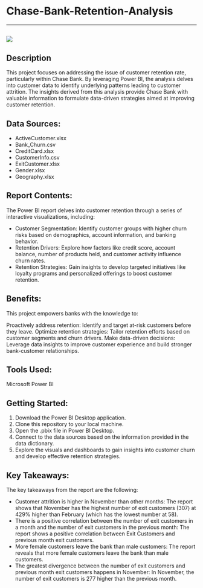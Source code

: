 
# Chase-Bank-Retention-Analysis

---
![](https://wp.cghnyc.com/media/chase-building-up-1380x1035.jpg)
---

## Description
This project focuses on addressing the issue of customer retention rate, particularly within Chase Bank. By leveraging Power BI, the analysis delves into customer data to identify underlying patterns leading to customer attrition. The insights derived from this analysis provide Chase Bank with valuable information to formulate data-driven strategies aimed at improving customer retention.


## Data Sources:

- ActiveCustomer.xlsx
- Bank_Churn.csv
- CreditCard.xlsx
- CustomerInfo.csv
- ExitCustomer.xlsx
- Gender.xlsx
- Geography.xlsx

## Report Contents:

The Power BI report delves into customer retention through a series of interactive visualizations, including:

- Customer Segmentation: Identify customer groups with higher churn risks based on demographics, account information, and banking behavior.
- Retention Drivers: Explore how factors like credit score, account balance, number of products held, and customer activity influence churn rates.
- Retention Strategies: Gain insights to develop targeted initiatives like loyalty programs and personalized offerings to boost customer retention.

## Benefits:
This project empowers banks with the knowledge to:

Proactively address retention: Identify and target at-risk customers before they leave.
Optimize retention strategies: Tailor retention efforts based on customer segments and churn drivers.
Make data-driven decisions: Leverage data insights to improve customer experience and build stronger bank-customer relationships.

## Tools Used:
Microsoft Power BI

## Getting Started:
1. Download the Power BI Desktop application.
2. Clone this repository to your local machine.
3. Open the .pbix file in Power BI Desktop.
4. Connect to the data sources based on the information provided in the data dictionary.
5. Explore the visuals and dashboards to gain insights into customer churn and develop effective retention strategies.


## Key Takeaways:
The key takeaways from the report are the following:

- Customer attrition is higher in November than other months: The report shows that November has the highest number of exit customers (307) at 429% higher than February (which has the lowest number at 58).
- There is a positive correlation between the number of exit customers in a month and the number of exit customers in the previous month: The report shows a positive correlation between Exit Customers and previous month exit customers.
- More female customers leave the bank than male customers: The report reveals that more female customers leave the bank than male customers.
- The greatest divergence between the number of exit customers and previous month exit customers happens in November: In November, the number of exit customers is 277 higher than the previous month.
